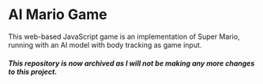 # AI Mario Game
This web-based JavaScript game is an implementation of Super Mario, running with an AI model with body tracking as game input.

<h5>This repository is now archived as I will not be making any more changes to this project.</h5>
